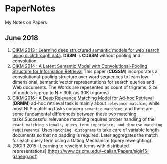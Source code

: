 # PaperNotes
My Notes on Papers 

## June 2018
1. [CIKM 2013 : Learning deep structured semantic models for web search using clickthrough data](https://www.microsoft.com/en-us/research/wp-content/uploads/2016/02/cikm2013_DSSM_fullversion.pdf). **DSSM** is **CDSSM** without pooling and convolution.
2. [CIKM 2014 : A Latent Semantic Model with Convolutional-Pooling Structure for Information Retrieval](http://www.iro.umontreal.ca/~lisa/pointeurs/ir0895-he-2.pdf) This paper (**CDSSM**) incorporates a convolutional-pooling structure over word sequences to learn low-dimensional, semantic vector representations for search queries and Web documents. The Words are repesented as count of trigrams. Size of models is prop to N * 30K (as 30K trigrams)
3. [CIKM 2016 : A Deep Relevance Matching Model for Ad-hoc Retrieval](https://arxiv.org/pdf/1711.08611.pdf) (**DRMM**)
ad-hoc retrieval task is mainly about `relevance matching` while most NLP matching tasks concern `semantic matching`, and there are some
fundamental differences between these two matching tasks.Successful relevance matching requires proper handling of the `exact matching signals, query term importance, and diverse matching requirements`. Uses `Matching Histograms` to take care of variable length documents so that no padding is required. Later aggregates the match for each query term using a Gating Mechanism (query reweighting). 
4. [SIGIR 2015 : Learning to reweight terms with distributed representations] (https://www.cs.cmu.edu/~callan/Papers/sigir15-gzheng.pdf)


